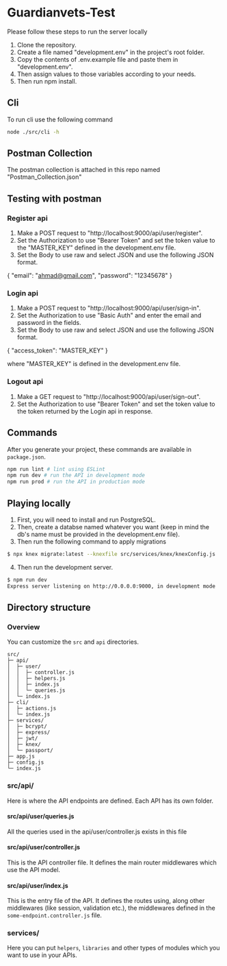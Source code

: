 # Guardianvets-Test

Please follow these steps to run the server locally

1. Clone the repository.
2. Create a file named "development.env" in the project's root folder.
3. Copy the contents of .env.example file and paste them in "development.env".
4. Then assign values to those variables according to your needs.
5. Then run npm install.

## Cli

To run cli use the following command

```bash
node ./src/cli -h
```

## Postman Collection

The postman collection is attached in this repo named "Postman_Collection.json"

## Testing with postman

### Register api

1. Make a POST request to "http://localhost:9000/api/user/register".
2. Set the Authorization to use "Bearer Token" and set the token value to the "MASTER_KEY" defined in the development.env file.
3. Set the Body to use raw and select JSON and use the following JSON format.

{
  "email": "ahmad@gmail.com",
  "password": "12345678"
}

### Login api

1. Make a POST request to "http://localhost:9000/api/user/sign-in".
2. Set the Authorization to use "Basic Auth" and enter the email and password in the fields.
3. Set the Body to use raw and select JSON and use the following JSON format.

{
  "access_token": "MASTER_KEY"
}

where "MASTER_KEY" is defined in the development.env file.

### Logout api

1. Make a GET request to "http://localhost:9000/api/user/sign-out".
2. Set the Authorization to use "Bearer Token" and set the token value to the token returned by the Login api in response.

## Commands

After you generate your project, these commands are available in `package.json`.

```bash
npm run lint # lint using ESLint
npm run dev # run the API in development mode
npm run prod # run the API in production mode
```

## Playing locally

1. First, you will need to install and run PostgreSQL.
2. Then, create a databse named whatever you want (keep in mind the db's name must be provided in the development.env file).
3. Then run the following command to apply migrations

```bash
$ npx knex migrate:latest --knexfile src/services/knex/knexConfig.js
```

4. Then run the development server.

```bash
$ npm run dev
Express server listening on http://0.0.0.0:9000, in development mode
```

## Directory structure

### Overview

You can customize the `src` and `api` directories.

```
src/
├─ api/
│  ├─ user/
│  │  ├─ controller.js
│  │  ├─ helpers.js
│  │  ├─ index.js
│  │  └─ queries.js
│  └─ index.js
├─ cli/
│  ├─ actions.js
│  └─ index.js
├─ services/
│  ├─ bcrypt/
│  ├─ express/
│  ├─ jwt/
│  ├─ knex/
│  └─ passport/
├─ app.js
├─ config.js
└─ index.js
```

### src/api/

Here is where the API endpoints are defined. Each API has its own folder.

#### src/api/user/queries.js

All the queries used in the api/user/controller.js exists in this file

#### src/api/user/controller.js

This is the API controller file. It defines the main router middlewares which use the API model.

#### src/api/user/index.js

This is the entry file of the API. It defines the routes using, along other middlewares (like session, validation etc.), the middlewares defined in the `some-endpoint.controller.js` file.

### services/

Here you can put `helpers`, `libraries` and other types of modules which you want to use in your APIs.
